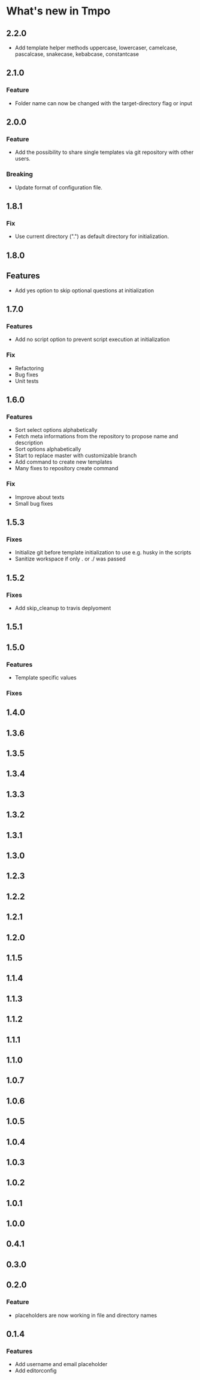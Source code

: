 # What's new in Tmpo

## 2.2.0

- Add template helper methods
  uppercase, lowercaser, camelcase, pascalcase, snakecase, kebabcase, constantcase

## 2.1.0

### Feature

- Folder name can now be changed with the target-directory flag or input

## 2.0.0

### Feature

- Add the possibility to share single templates via git repository with other users.

### Breaking

- Update format of configuration file.

## 1.8.1

### Fix

- Use current directory (".") as default directory for initialization. 

## 1.8.0

## Features

- Add yes option to skip optional questions at initialization

## 1.7.0

### Features

- Add no script option to prevent script execution at initialization

### Fix

- Refactoring
- Bug fixes
- Unit tests

## 1.6.0

### Features

- Sort select options alphabetically
- Fetch meta informations from the repository to propose name and description 
- Sort options alphabetically
- Start to replace master with customizable branch
- Add command to create new templates
- Many fixes to repository create command

### Fix

- Improve about texts
- Small bug fixes

## 1.5.3

### Fixes

- Initialize git before template initialization to use e.g. husky in the scripts
- Sanitize workspace if only . or ./ was passed

## 1.5.2

### Fixes

- Add skip_cleanup to travis deplyoment

## 1.5.1

## 1.5.0

### Features

- Template specific values

### Fixes

## 1.4.0

## 1.3.6

## 1.3.5

## 1.3.4

## 1.3.3

## 1.3.2

## 1.3.1

## 1.3.0

## 1.2.3

## 1.2.2

## 1.2.1

## 1.2.0

## 1.1.5

## 1.1.4

## 1.1.3

## 1.1.2

## 1.1.1

## 1.1.0

## 1.0.7

## 1.0.6

## 1.0.5

## 1.0.4

## 1.0.3

## 1.0.2

## 1.0.1

## 1.0.0

## 0.4.1

## 0.3.0

## 0.2.0

### Feature

- placeholders are now working in file and directory names

## 0.1.4

### Features

- Add username and email placeholder
- Add editorconfig
